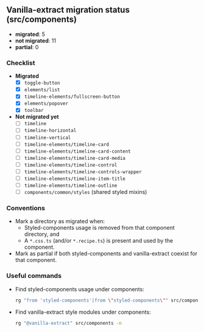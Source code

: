 ## Vanilla-extract migration status (src/components)

- **migrated**: 5
- **not migrated**: 11
- **partial**: 0

### Checklist

- **Migrated**
  - [x] `toggle-button`
  - [x] `elements/list`
  - [x] `timeline-elements/fullscreen-button`
  - [x] `elements/popover`
  - [x] `toolbar`

- **Not migrated yet**
  - [ ] `timeline`
  - [ ] `timeline-horizontal`
  - [ ] `timeline-vertical`
  - [ ] `timeline-elements/timeline-card`
  - [ ] `timeline-elements/timeline-card-content`
  - [ ] `timeline-elements/timeline-card-media`
  - [ ] `timeline-elements/timeline-control`
  - [ ] `timeline-elements/timeline-controls-wrapper`
  - [ ] `timeline-elements/timeline-item-title`
  - [ ] `timeline-elements/timeline-outline`
  - [ ] `components/common/styles` (shared styled mixins)

### Conventions

- Mark a directory as migrated when:
  - Styled-components usage is removed from that component directory, and
  - A `*.css.ts` (and/or `*.recipe.ts`) is present and used by the component.
- Mark as partial if both styled-components and vanilla-extract coexist for that component.

### Useful commands

- Find styled-components usage under components:
  ```bash
  rg "from 'styled-components'|from \"styled-components\"" src/components -n
  ```
- Find vanilla-extract style modules under components:
  ```bash
  rg "@vanilla-extract" src/components -n
  ```


